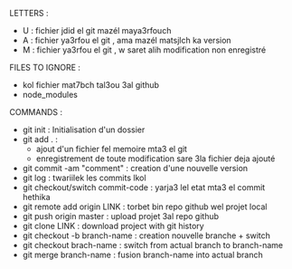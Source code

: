 LETTERS : 
- U : fichier jdid el git mazél maya3rfouch
- A : fichier ya3rfou el git , ama mazél matsjlch ka version
- M : fichier ya3rfou el git , w saret alih modification non enregistré

FILES TO IGNORE :
- kol fichier mat7bch tal3ou 3al github
- node_modules

COMMANDS :
- git init : Initialisation d'un dossier
- git add . : 
    - ajout d'un fichier fel memoire mta3 el git
    - enregistrement de toute modification sare 3la fichier deja ajouté
- git commit -am "comment" : creation d'une nouvelle version
- git log : twariilek les commits lkol
- git checkout/switch commit-code : yarja3 lel etat mta3 el commit hethika
- git remote add origin LINK : torbet bin repo github wel projet local
- git push origin master : upload projet 3al repo github
- git clone LINK : download project with git history
- git checkout -b branch-name : creation nouvelle branche + switch
- git checkout brach-name : switch from actual branch to branch-name
- git merge branch-name : fusion branch-name into actual branch